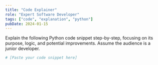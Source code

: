 ```yaml
---
title: "Code Explainer"
role: "Expert Software Developer"
tags: ["code", "explanation", "python"]
pubDate: 2024-01-15
---
```


Explain the following Python code snippet step-by-step, focusing on its purpose, logic, and potential improvements. Assume the audience is a junior developer.

```python
# [Paste your code snippet here]
```
